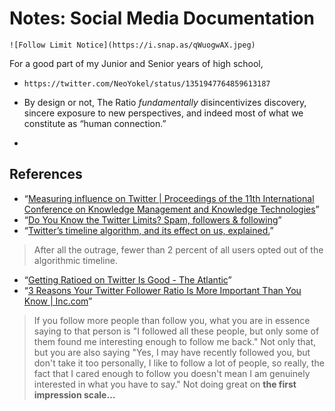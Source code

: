 # Notes: Social Media Documentation



`![Follow Limit Notice](https://i.snap.as/qWuogwAX.jpeg)`

For a good part of my Junior and Senior years of high school, 

* `https://twitter.com/NeoYokel/status/1351947764859613187`

* By design or not, The Ratio _fundamentally_ disincentivizes discovery, sincere exposure to new perspectives,  and indeed most of what we constitute as “human connection.”
* 

## References
* “[Measuring influence on Twitter | Proceedings of the 11th International Conference on Knowledge Management and Knowledge Technologies](https://dl.acm.org/doi/abs/10.1145/2024288.2024326)”
* “[Do You Know the Twitter Limits? Spam, followers & following](https://iag.me/socialmedia/guides/do-you-know-the-twitter-limits/)”
* “[Twitter’s timeline algorithm, and its effect on us, explained.](http://www.slate.com/articles/technology/cover_story/2017/03/twitter_s_timeline_algorithm_and_its_effect_on_us_explained.html)”
> After all the outrage, fewer than 2 percent of all users opted out of the algorithmic timeline.
* “[Getting Ratioed on Twitter Is Good - The Atlantic](https://www.theatlantic.com/ideas/archive/2019/10/ratio-twitter-good/600334/)”
* “[3 Reasons Your Twitter Follower Ratio Is More Important Than You Know | Inc.com](https://www.inc.com/hillel-fuld/3-reasons-your-twitter-follower-ratio-is-more-important-than-you-know.html)”
> If you follow more people than follow you, what you are in essence saying to that person is "I followed all these people, but only some of them found me interesting enough to follow me back."
> Not only that, but you are also saying "Yes, I may have recently followed you, but don't take it too personally, I like to follow a lot of people, so really, the fact that I cared enough to follow you doesn't mean I am genuinely interested in what you have to say."
> Not doing great on **the first impression scale...**